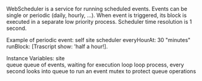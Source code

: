 WebScheduler is a service for running scheduled events. Events can be single or periodic (daily, hourly, ...).
When event is triggered, its block is executed in a separate low priority process. Scheduler time resolution is 1 second. 

Example of periodic event:
	self site scheduler everyHourAt: 30 "minutes" runBlock: [Trascript show: 'half a hour!].

Instance Variables:
	site		<anAIDASite>	
	queue	<OrderedCollection>	queue of events, waiting for execution
	loop	<Process>		loop process, every second looks into queue to run an event
	mutex	<AidaMutex>   to protect queue operations


